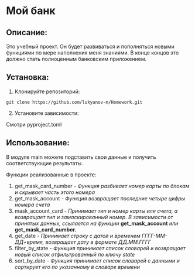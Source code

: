 # Мой банк

## Описание:

Это учебный проект. Он будет развиваться и пополняться новыми функциями по мере наполнения меня знаниями. 
В конце концов это должно стать полноценным банковским приложением.

## Установка:

1. Клонируйте репозиторий:
```
git clone https://github.com/lukyanov-m/Homework.git
```
2. Установите зависимости:

Смотри pyproject.toml

## Использование:

В модуле main можете подставить свои данные и получить соответствующие результаты.

Функции реализованные в проекте:
1. get_mask_card_number - *Функция разбивает номер карты по блокам и скрывает часть этого номера*
2. get_mask_account - *Функция возвращает последние четыре цифры номера счета*
3. mask_account_card - *Принимает тип и номер карты или счета, а возвращает тип и замаскированный номер. 
В зависимости от принятых данных, ссылается на функции* **get_mask_account** *или* **get_mask_card_number.**
4. get_date - *Принимает строку с датой и временем ГГГГ-ММ-ДД+время, возвращает дату в формате ДД.ММ.ГГГГ*
5. filter_by_state - *Функция принимает список словарей и возвращает новый список отфильтрованный по ключу state*
6. sort_by_date - *Функция принимает список словарей с данными и сортирует его по указанному в словаре времени*


